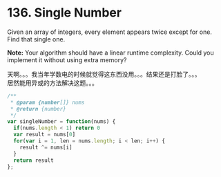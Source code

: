 # 136. Single Number

Given an array of integers, every element appears twice except for one. Find that single one.

**Note:**
Your algorithm should have a linear runtime complexity. Could you implement it without using extra memory?


天啊。。。我当年学数电的时候就觉得这东西没用。。。结果还是打脸了。。。  
居然能用异或的方法解决这题。。。  

```javascript
/**
 * @param {number[]} nums
 * @return {number}
 */
var singleNumber = function(nums) {
  if(nums.length < 1) return 0   
  var result = nums[0]
  for(var i = 1, len = nums.length; i < len; i++) {
    result ^= nums[i]
  }
  return result
};
```
